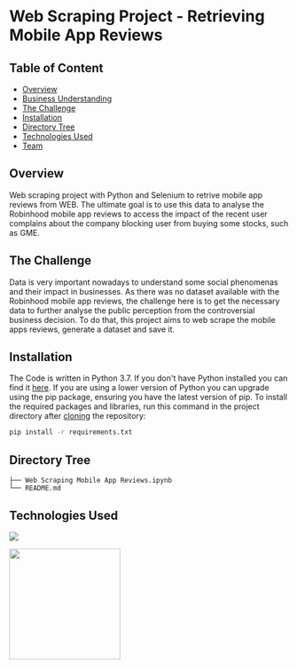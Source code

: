 # Web Scraping Project - Retrieving Mobile App Reviews


## Table of Content
  * [Overview](#Overview)
  * [Business Understanding](#Business-Understanding)
  * [The Challenge](#The-Challenge)
  * [Installation](#Installation)
  * [Directory Tree](#Directory-Tree)
  * [Technologies Used](#technologies-used)
  * [Team](#team)

## Overview
Web scraping project with Python and Selenium to retrive mobile app reviews from WEB. The ultimate goal is to use this data to analyse the Robinhood mobile app reviews to access the impact of the recent user complains about the company blocking user from buying some stocks, such as GME.

## The Challenge
Data is very important nowadays to understand some social phenomenas and their impact in businesses. As there was no dataset available with the Robinhood mobile app reviews, the challenge here is to get the necessary data to further analyse the public perception from the controversial business decision. To do that, this project aims to web scrape the mobile apps reviews, generate a dataset and save it.

## Installation
The Code is written in Python 3.7. If you don't have Python installed you can find it [here](https://www.python.org/downloads/). If you are using a lower version of Python you can upgrade using the pip package, ensuring you have the latest version of pip. To install the required packages and libraries, run this command in the project directory after [cloning](https://www.howtogeek.com/451360/how-to-clone-a-github-repository/) the repository:
```bash
pip install -r requirements.txt
```

## Directory Tree 
```
├── Web Scraping Mobile App Reviews.ipynb
└── README.md
```

## Technologies Used

![](https://forthebadge.com/images/badges/made-with-python.svg)

[<img target="_blank" src="https://camo.githubusercontent.com/e5efd9b8f2106722c85415f104a352232a3a9437d765778aca491a2c2a7d5d6c/68747470733a2f2f6465762e70616e6461732e696f2f7374617469632f696d672f70616e6461732e737667" width=200>](https://pandas.pydata.org/) 
